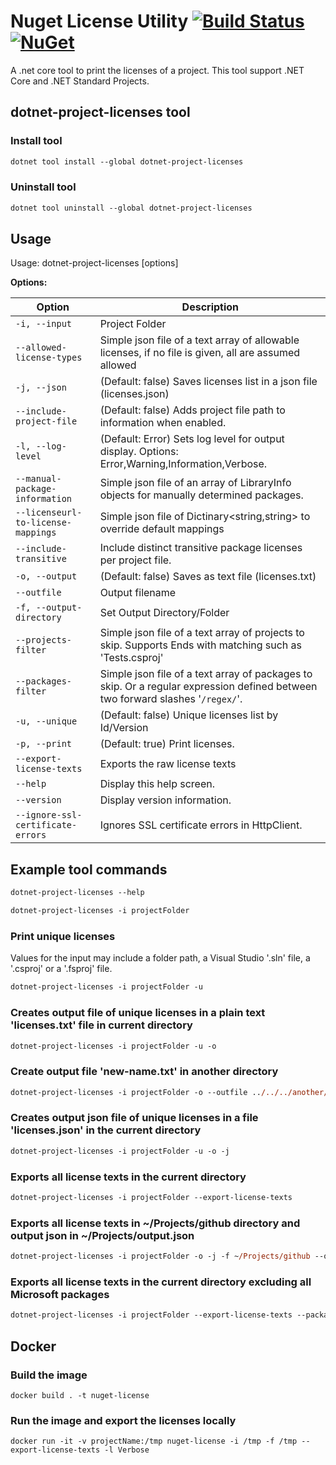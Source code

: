 # Nuget License Utility [![Build Status](https://travis-ci.com/tomchavakis/nuget-license.svg?branch=develop)](https://travis-ci.com/tomchavakis/nuget-license.svg?branch=develop) [![NuGet](https://img.shields.io/nuget/v/dotnet-project-licenses.svg)](https://www.nuget.org/packages/dotnet-project-licenses)


A .net core tool to print the licenses of a project. This tool support .NET Core and .NET Standard Projects.

## dotnet-project-licenses tool

### Install tool

```ps
dotnet tool install --global dotnet-project-licenses

```

### Uninstall tool

```ps
dotnet tool uninstall --global dotnet-project-licenses
```

## Usage

Usage: dotnet-project-licenses [options]

**Options:**

| Option | Description |
|------|-------------|
| `-i, --input` | Project Folder |
| `--allowed-license-types` | Simple json file of a text array of allowable licenses, if no file is given, all are assumed allowed |
| `-j, --json` | (Default: false) Saves licenses list in a json file (licenses.json) |
| `--include-project-file` | (Default: false) Adds project file path to information when enabled. |
| `-l, --log-level` | (Default: Error) Sets log level for output display. Options: Error,Warning,Information,Verbose. |
| `--manual-package-information` | Simple json file of an array of LibraryInfo objects for manually determined packages. |
| `--licenseurl-to-license-mappings` | Simple json file of Dictinary<string,string> to override default mappings |
| `--include-transitive` | Include distinct transitive package licenses per project file. |
| `-o, --output` | (Default: false) Saves as text file (licenses.txt) |
| `--outfile` | Output filename |
| `-f, --output-directory` | Set Output Directory/Folder |
| `--projects-filter` | Simple json file of a text array of projects to skip. Supports Ends with matching such as 'Tests.csproj' |
| `--packages-filter` | Simple json file of a text array of packages to skip. Or a regular expression defined between two forward slashes '`/regex/`'. |
| `-u, --unique` | (Default: false) Unique licenses list by Id/Version |
| `-p, --print` | (Default: true) Print licenses. |
| `--export-license-texts` | Exports the raw license texts |
| `--help` | Display this help screen. |
| `--version` | Display version information. |
| `--ignore-ssl-certificate-errors` | Ignores SSL certificate errors in HttpClient. |

## Example tool commands

```ps
dotnet-project-licenses --help
```

```ps
dotnet-project-licenses -i projectFolder
```

### Print unique licenses

Values for the input may include a folder path, a Visual Studio '.sln' file, a '.csproj' or a '.fsproj' file.

```ps
dotnet-project-licenses -i projectFolder -u
```

### Creates output file of unique licenses in a plain text 'licenses.txt' file in current directory

```ps
dotnet-project-licenses -i projectFolder -u -o
```

### Create output file 'new-name.txt' in another directory

```ps
dotnet-project-licenses -i projectFolder -o --outfile ../../../another/folder/new-name.txt
```

### Creates output json file of unique licenses in a file 'licenses.json' in the current directory

```ps
dotnet-project-licenses -i projectFolder -u -o -j
```

### Exports all license texts in the current directory

```ps
dotnet-project-licenses -i projectFolder --export-license-texts
```

### Exports all license texts in ~/Projects/github directory and output json in ~/Projects/output.json

```ps
dotnet-project-licenses -i projectFolder -o -j -f ~/Projects/github --outfile ~/Projects/output.json --export-license-texts
```

### Exports all license texts in the current directory excluding all Microsoft packages

```ps
dotnet-project-licenses -i projectFolder --export-license-texts --packages-filter '/Microsoft.*/'
```

## Docker

### Build the image
```
docker build . -t nuget-license
```
### Run the image and export the licenses locally
```
docker run -it -v projectName:/tmp nuget-license -i /tmp -f /tmp --export-license-texts -l Verbose
```
